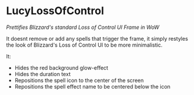 # LucyLossOfControl
_Prettifies Blizzard's standard Loss of Control UI Frame in WoW_

It doesnt remove or add any spells that trigger the frame, it simply restyles the look of Blizzard's Loss of Control UI to be more minimalistic.

It:

- Hides the red background glow-effect
- Hides the duration text
- Repositions the spell icon to the center of the screen
- Repositions the spell effect name to be centered below the icon
